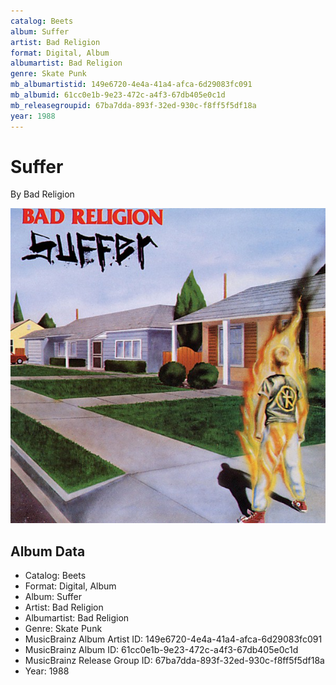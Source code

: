 ```yaml
---
catalog: Beets
album: Suffer
artist: Bad Religion
format: Digital, Album
albumartist: Bad Religion
genre: Skate Punk
mb_albumartistid: 149e6720-4e4a-41a4-afca-6d29083fc091
mb_albumid: 61cc0e1b-9e23-472c-a4f3-67db405e0c1d
mb_releasegroupid: 67ba7dda-893f-32ed-930c-f8ff5f5df18a
year: 1988
---
```


# Suffer

By Bad Religion

![](../../assets/beetscovers/Bad_Religion-Suffer.jpg)

## Album Data

- Catalog: Beets
- Format: Digital, Album
- Album: Suffer
- Artist: Bad Religion
- Albumartist: Bad Religion
- Genre: Skate Punk
- MusicBrainz Album Artist ID: 149e6720-4e4a-41a4-afca-6d29083fc091
- MusicBrainz Album ID: 61cc0e1b-9e23-472c-a4f3-67db405e0c1d
- MusicBrainz Release Group ID: 67ba7dda-893f-32ed-930c-f8ff5f5df18a
- Year: 1988

